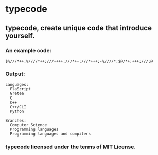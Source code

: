 # typecode
## typecode, create unique code that introduce yourself. 

### An example code:
```$%///*++;%////*++;///++++;///*++;///*+++;-%////*;$@/*+;+++;///;@```

### Output:
```
Languages:
  FlaScript
  Gretea
  C
  C++
  C++/CLI
  Python

Branches:
  Computer Science
  Programming languages
  Programming languages and compilers
```

### typecode licensed under the terms of MIT License.
